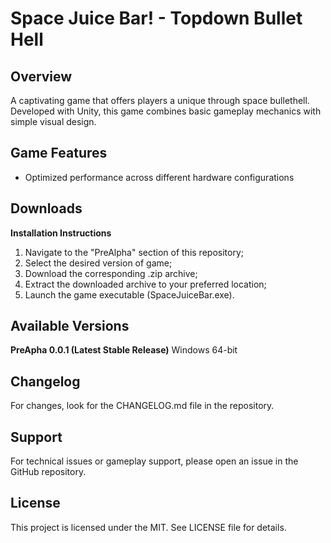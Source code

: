 # Space Juice Bar! - Topdown Bullet Hell

## Overview
A captivating game that offers players a unique  through space bullethell. Developed with Unity, this game combines basic gameplay mechanics with simple visual design.

## Game Features
- Optimized performance across different hardware configurations

## Downloads
<b>Installation Instructions</b>

1. Navigate to the "PreAlpha" section of this repository;
2. Select the desired version of game;
3. Download the corresponding .zip archive;
4. Extract the downloaded archive to your preferred location;
5. Launch the game executable (SpaceJuiceBar.exe).

## Available Versions
<b>PreApha 0.0.1 (Latest Stable Release)</b>
Windows 64-bit

## Changelog
For changes, look for the CHANGELOG.md file in the repository.

## Support
For technical issues or gameplay support, please open an issue in the GitHub repository.

## License
This project is licensed under the MIT. See LICENSE file for details.